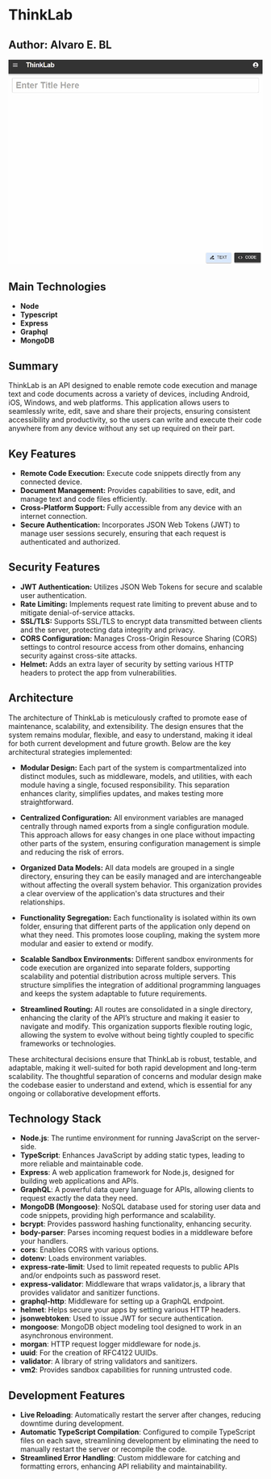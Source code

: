 # ThinkLab

## Author: Alvaro E. BL

![thinklab example](./assets//examplethinklab.gif)

## Main Technologies

- **Node**
- **Typescript**
- **Express**
- **Graphql**
- **MongoDB**

## Summary

ThinkLab is an API designed to enable remote code execution and manage text and code documents across a variety of devices, including Android, iOS, Windows, and web platforms. This application allows users to seamlessly write, edit, save and share their projects, ensuring consistent accessibility and productivity, so the users can write and execute their code anywhere from any device without any set up required on their part.

## Key Features

- **Remote Code Execution:** Execute code snippets directly from any connected device.
- **Document Management:** Provides capabilities to save, edit, and manage text and code files efficiently.
- **Cross-Platform Support:** Fully accessible from any device with an internet connection.
- **Secure Authentication:** Incorporates JSON Web Tokens (JWT) to manage user sessions securely, ensuring that each request is authenticated and authorized.

## Security Features

- **JWT Authentication:** Utilizes JSON Web Tokens for secure and scalable user authentication.
- **Rate Limiting:** Implements request rate limiting to prevent abuse and to mitigate denial-of-service attacks.
- **SSL/TLS:** Supports SSL/TLS to encrypt data transmitted between clients and the server, protecting data integrity and privacy.
- **CORS Configuration:** Manages Cross-Origin Resource Sharing (CORS) settings to control resource access from other domains, enhancing security against cross-site attacks.
- **Helmet:** Adds an extra layer of security by setting various HTTP headers to protect the app from vulnerabilities.

## Architecture

The architecture of ThinkLab is meticulously crafted to promote ease of maintenance, scalability, and extensibility. The design ensures that the system remains modular, flexible, and easy to understand, making it ideal for both current development and future growth. Below are the key architectural strategies implemented:

- **Modular Design:** Each part of the system is compartmentalized into distinct modules, such as middleware, models, and utilities, with each module having a single, focused responsibility. This separation enhances clarity, simplifies updates, and makes testing more straightforward.

- **Centralized Configuration:** All environment variables are managed centrally through named exports from a single configuration module. This approach allows for easy changes in one place without impacting other parts of the system, ensuring configuration management is simple and reducing the risk of errors.

- **Organized Data Models:** All data models are grouped in a single directory, ensuring they can be easily managed and are interchangeable without affecting the overall system behavior. This organization provides a clear overview of the application's data structures and their relationships.

- **Functionality Segregation:** Each functionality is isolated within its own folder, ensuring that different parts of the application only depend on what they need. This promotes loose coupling, making the system more modular and easier to extend or modify.

- **Scalable Sandbox Environments:** Different sandbox environments for code execution are organized into separate folders, supporting scalability and potential distribution across multiple servers. This structure simplifies the integration of additional programming languages and keeps the system adaptable to future requirements.

- **Streamlined Routing:** All routes are consolidated in a single directory, enhancing the clarity of the API’s structure and making it easier to navigate and modify. This organization supports flexible routing logic, allowing the system to evolve without being tightly coupled to specific frameworks or technologies.

These architectural decisions ensure that ThinkLab is robust, testable, and adaptable, making it well-suited for both rapid development and long-term scalability. The thoughtful separation of concerns and modular design make the codebase easier to understand and extend, which is essential for any ongoing or collaborative development efforts.

## Technology Stack

- **Node.js**: The runtime environment for running JavaScript on the server-side.
- **TypeScript**: Enhances JavaScript by adding static types, leading to more reliable and maintainable code.
- **Express**: A web application framework for Node.js, designed for building web applications and APIs.
- **GraphQL**: A powerful data query language for APIs, allowing clients to request exactly the data they need.
- **MongoDB (Mongoose)**: NoSQL database used for storing user data and code snippets, providing high performance and scalability.
- **bcrypt**: Provides password hashing functionality, enhancing security.
- **body-parser**: Parses incoming request bodies in a middleware before your handlers.
- **cors**: Enables CORS with various options.
- **dotenv**: Loads environment variables.
- **express-rate-limit**: Used to limit repeated requests to public APIs and/or endpoints such as password reset.
- **express-validator**: Middleware that wraps validator.js, a library that provides validator and sanitizer functions.
- **graphql-http**: Middleware for setting up a GraphQL endpoint.
- **helmet**: Helps secure your apps by setting various HTTP headers.
- **jsonwebtoken**: Used to issue JWT for secure authentication.
- **mongoose**: MongoDB object modeling tool designed to work in an asynchronous environment.
- **morgan**: HTTP request logger middleware for node.js.
- **uuid**: For the creation of RFC4122 UUIDs.
- **validator**: A library of string validators and sanitizers.
- **vm2**: Provides sandbox capabilities for running untrusted code.

## Development Features

- **Live Reloading**: Automatically restart the server after changes, reducing downtime during development.
- **Automatic TypeScript Compilation**: Configured to compile TypeScript files on each save, streamlining development by eliminating the need to manually restart the server or recompile the code.
- **Streamlined Error Handling**: Custom middleware for catching and formatting errors, enhancing API reliability and maintainability.
